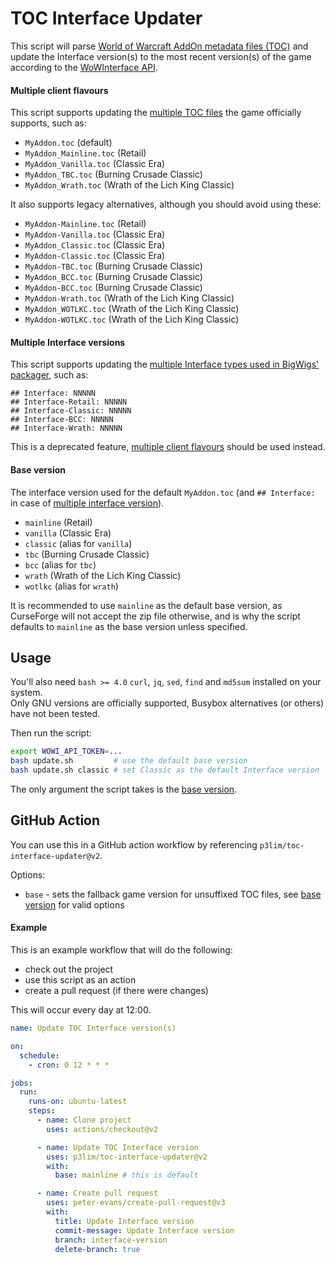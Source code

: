 # TOC Interface Updater

This script will parse [World of Warcraft AddOn metadata files (TOC)](https://wowpedia.fandom.com/wiki/TOC_format) and update the Interface version(s) to the most recent version(s) of the game according to the [WoWInterface API](https://www.wowinterface.com/forums/showthread.php?s=11c51a8909d2cf65c6d0a0afba2a5d75&t=51835).

#### Multiple client flavours

This script supports updating the [multiple TOC files](https://wowpedia.fandom.com/wiki/TOC_format#Multiple_client_flavors) the game officially supports, such as:

- `MyAddon.toc` (default)
- `MyAddon_Mainline.toc` (Retail)
- `MyAddon_Vanilla.toc` (Classic Era)
- `MyAddon_TBC.toc` (Burning Crusade Classic)
- `MyAddon_Wrath.toc` (Wrath of the Lich King Classic)

It also supports legacy alternatives, although you should avoid using these:

- `MyAddon-Mainline.toc` (Retail)
- `MyAddon-Vanilla.toc` (Classic Era)
- `MyAddon_Classic.toc` (Classic Era)
- `MyAddon-Classic.toc` (Classic Era)
- `MyAddon-TBC.toc` (Burning Crusade Classic)
- `MyAddon_BCC.toc` (Burning Crusade Classic)
- `MyAddon-BCC.toc` (Burning Crusade Classic)
- `MyAddon-Wrath.toc` (Wrath of the Lich King Classic)
- `MyAddon_WOTLKC.toc` (Wrath of the Lich King Classic)
- `MyAddon-WOTLKC.toc` (Wrath of the Lich King Classic)

#### Multiple Interface versions

This script supports updating the [multiple Interface types used in BigWigs' packager](https://github.com/BigWigsMods/packager#single-toc-file), such as:

```
## Interface: NNNNN
## Interface-Retail: NNNNN
## Interface-Classic: NNNNN
## Interface-BCC: NNNNN
## Interface-Wrath: NNNNN
```

This is a deprecated feature, [multiple client flavours](#multiple-client-flavours) should be used instead.

#### Base version

The interface version used for the default `MyAddon.toc` (and `## Interface: ` in case of [multiple interface version](#multiple-interface-versions)).

- `mainline` (Retail)
- `vanilla` (Classic Era)
- `classic` (alias for `vanilla`)
- `tbc` (Burning Crusade Classic)
- `bcc` (alias for `tbc`)
- `wrath` (Wrath of the Lich King Classic)
- `wotlkc` (alias for `wrath`)

It is recommended to use `mainline` as the default base version, as CurseForge will not accept the zip file otherwise, and is why the script defaults to `mainline` as the base version unless specified.

## Usage

You'll also need `bash >= 4.0` `curl`, `jq`, `sed`, `find` and `md5sum` installed on your system.  
Only GNU versions are officially supported, Busybox alternatives (or others) have not been tested.

Then run the script:
```bash
export WOWI_API_TOKEN=...
bash update.sh         # use the default base version
bash update.sh classic # set Classic as the default Interface version
```

The only argument the script takes is the [base version](#base-version).

## GitHub Action

You can use this in a GitHub action workflow by referencing `p3lim/toc-interface-updater@v2`.

Options:
- `base` - sets the fallback game version for unsuffixed TOC files, see [base version](#base-version) for valid options

#### Example

This is an example workflow that will do the following:
- check out the project
- use this script as an action
- create a pull request (if there were changes)

This will occur every day at 12:00.

```yaml
name: Update TOC Interface version(s)

on:
  schedule:
    - cron: 0 12 * * *

jobs:
  run:
    runs-on: ubuntu-latest
    steps:
      - name: Clone project
        uses: actions/checkout@v2

      - name: Update TOC Interface version
        uses: p3lim/toc-interface-updater@v2
        with:
          base: mainline # this is default

      - name: Create pull request
        uses: peter-evans/create-pull-request@v3
        with:
          title: Update Interface version
          commit-message: Update Interface version
          branch: interface-version
          delete-branch: true
```
